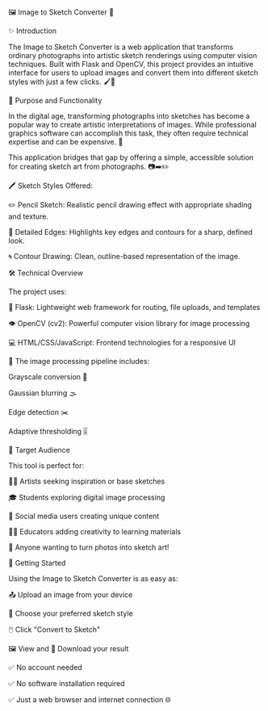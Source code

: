 🖼️ Image to Sketch Converter 🎨


✨ Introduction

The Image to Sketch Converter is a web application that transforms ordinary photographs into artistic sketch renderings using computer vision techniques. Built with Flask and OpenCV, this project provides an intuitive interface for users to upload images and convert them into different sketch styles with just a few clicks. 🖌️🧠

🎯 Purpose and Functionality

In the digital age, transforming photographs into sketches has become a popular way to create artistic interpretations of images. While professional graphics software can accomplish this task, they often require technical expertise and can be expensive. 💸

This application bridges that gap by offering a simple, accessible solution for creating sketch art from photographs. 📷➡️✏️

🖍️ Sketch Styles Offered:

✏️ Pencil Sketch: Realistic pencil drawing effect with appropriate shading and texture.

🧾 Detailed Edges: Highlights key edges and contours for a sharp, defined look.

🌀 Contour Drawing: Clean, outline-based representation of the image.

🛠️ Technical Overview

The project uses:

🧩 Flask: Lightweight web framework for routing, file uploads, and templates

👁️ OpenCV (cv2): Powerful computer vision library for image processing

💻 HTML/CSS/JavaScript: Frontend technologies for a responsive UI


🔬 The image processing pipeline includes:


Grayscale conversion 🖤

Gaussian blurring 🌫️

Edge detection ✂️

Adaptive thresholding 🎚️


👥 Target Audience


This tool is perfect for:

🧑‍🎨 Artists seeking inspiration or base sketches

🎓 Students exploring digital image processing

📱 Social media users creating unique content

👩‍🏫 Educators adding creativity to learning materials

🤳 Anyone wanting to turn photos into sketch art!


🚀 Getting Started

Using the Image to Sketch Converter is as easy as:

📤 Upload an image from your device

🎨 Choose your preferred sketch style

🖱️ Click "Convert to Sketch"

🖼️ View and 💾 Download your result

✅ No account needed

✅ No software installation required

✅ Just a web browser and internet connection 🌐
